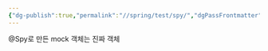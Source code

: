 ```yaml
---
{"dg-publish":true,"permalink":"//spring/test/spy/","dgPassFrontmatter":true}
---
```



@Spy로 만든 mock 객체는 진짜 객체